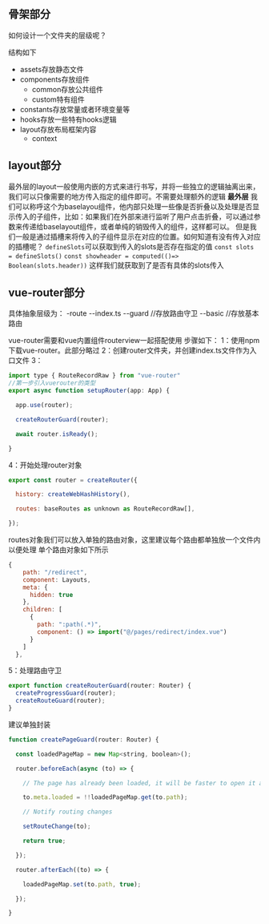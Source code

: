 ## 骨架部分
如何设计一个文件夹的层级呢？

结构如下

- assets存放静态文件
- components存放组件
	 - common存放公共组件
	 - custom特有组件
- constants存放常量或者环境变量等
- hooks存放一些特有hooks逻辑
- layout存放布局框架内容
	- context

## layout部分
最外层的layout一般使用内嵌的方式来进行书写，并将一些独立的逻辑抽离出来，我们可以只像需要的地方传入指定的组件即可。不需要处理额外的逻辑
**最外层**
我们可以称呼这个为baselayou组件，他内部只处理一些像是否折叠以及处理是否显示传入的子组件，比如：如果我们在外部来进行监听了用户点击折叠，可以通过参数来传递给baselayout组件，或者单纯的销毁传入的组件，这样都可以。
但是我们一般是通过插槽来将传入的子组件显示在对应的位置。如何知道有没有传入对应的插槽呢？
`defineSlots`可以获取到传入的slots是否存在指定的值
`const slots = defineSlots()`
`const showheader = computed(()=> Boolean(slots.header))`
这样我们就获取到了是否有具体的slots传入

## vue-router部分
具体抽象层级为：
-route
--index.ts
--guard //存放路由守卫
--basic //存放基本路由

vue-router需要和vue内置组件routerview一起搭配使用
步骤如下：
1：使用npm下载vue-router。此部分略过
2：创建router文件夹，并创建index.ts文件作为入口文件
3：
``` javascript
import type { RouteRecordRaw } from "vue-router"
//第一步引入vuerouter的类型
export async function setupRouter(app: App) {

  app.use(router);

  createRouterGuard(router);

  await router.isReady();

}

```

4：开始处理router对象
```js
export const router = createRouter({

  history: createWebHashHistory(),

  routes: baseRoutes as unknown as RouteRecordRaw[],

});
```

routes对象我们可以放入单独的路由对象，这里建议每个路由都单独放一个文件内以便处理
单个路由对象如下所示
```js
{
    path: "/redirect",
    component: Layouts,
    meta: {
      hidden: true
    },
    children: [
      {
        path: ":path(.*)",
        component: () => import("@/pages/redirect/index.vue")
      }
    ]
  },
```
5：处理路由守卫
```js
export function createRouterGuard(router: Router) {
  createProgressGuard(router);
  createRouteGuard(router);
}
```
建议单独封装
```js
function createPageGuard(router: Router) {

  const loadedPageMap = new Map<string, boolean>();

  router.beforeEach(async (to) => {

    // The page has already been loaded, it will be faster to open it again, you don’t need to do loading and other processing

    to.meta.loaded = !!loadedPageMap.get(to.path);

    // Notify routing changes

    setRouteChange(to);

    return true;

  });

  router.afterEach((to) => {

    loadedPageMap.set(to.path, true);

  });

}
```